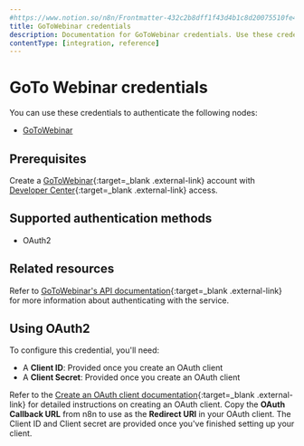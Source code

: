 ```yaml
---
#https://www.notion.so/n8n/Frontmatter-432c2b8dff1f43d4b1c8d20075510fe4
title: GoToWebinar credentials
description: Documentation for GoToWebinar credentials. Use these credentials to authenticate GoToWebinar in n8n, a workflow automation platform.
contentType: [integration, reference]
---
```


# GoTo Webinar credentials

You can use these credentials to authenticate the following nodes:

- [GoToWebinar](/integrations/builtin/app-nodes/n8n-nodes-base.gotowebinar.md)

## Prerequisites

Create a [GoToWebinar](https://www.goto.com/webinar){:target=_blank .external-link} account with [Developer Center](https://developer.goto.com/){:target=_blank .external-link} access.

## Supported authentication methods

- OAuth2

## Related resources

Refer to [GoToWebinar's API documentation](https://developer.goto.com/GoToWebinarV2){:target=_blank .external-link} for more information about authenticating with the service.

## Using OAuth2

To configure this credential, you'll need:

- A **Client ID**: Provided once you create an OAuth client
- A **Client Secret**: Provided once you create an OAuth client

Refer to the [Create an OAuth client documentation](https://developer.goto.com/guides/Get%20Started/02_HOW_createClient/){:target=_blank .external-link} for detailed instructions on creating an OAuth client. Copy the **OAuth Callback URL** from n8n to use as the **Redirect URI** in your OAuth client. The Client ID and Client secret are provided once you've finished setting up your client.

